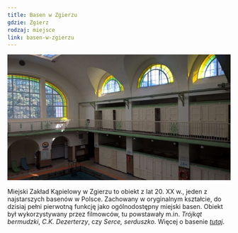 ```yaml
---
title: Basen w Zgierzu
gdzie: Zgierz
rodzaj: miejsce
link: basen-w-zgierzu
---
```

![Basen w Zgierzu](/foto/plenery/zgierz-basen.jpg)

Miejski Zakład Kąpielowy w Zgierzu to obiekt z lat 20. XX w., jeden z najstarszych basenów w Polsce. Zachowany w oryginalnym kształcie, do dzisiaj pełni pierwotną funkcję jako ogólnodostępny miejski basen. Obiekt był wykorzystywany przez filmowców, tu powstawały m.in. *Trójkąt bermudzki*, *C.K. Dezerterzy*, czy *Serce, serduszko*. Więcej o basenie [*tutaj*](http://www.mpgkzgierz.pl/basen.html).